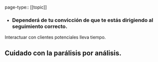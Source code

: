 page-type:: [[topic]]
- ### Dependerá de tu convicción de que te estás dirigiendo al seguimiento correcto.

Interactuar con clientes potenciales lleva tiempo.

Cuidado con la parálisis por análisis.
  - 


